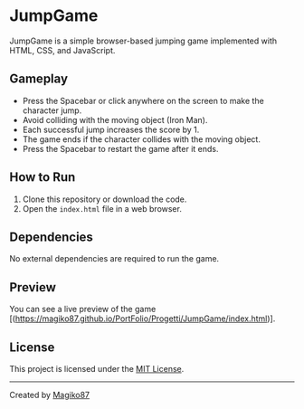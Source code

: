 # JumpGame

JumpGame is a simple browser-based jumping game implemented with HTML, CSS, and JavaScript.

## Gameplay

- Press the Spacebar or click anywhere on the screen to make the character jump.
- Avoid colliding with the moving object (Iron Man).
- Each successful jump increases the score by 1.
- The game ends if the character collides with the moving object.
- Press the Spacebar to restart the game after it ends.

## How to Run

1. Clone this repository or download the code.
2. Open the `index.html` file in a web browser.

## Dependencies

No external dependencies are required to run the game.

## Preview

You can see a live preview of the game [(https://magiko87.github.io/PortFolio/Progetti/JumpGame/index.html)].

## License

This project is licensed under the [MIT License](LICENSE).

---

Created by [Magiko87](https://github.com/Magiko87)
